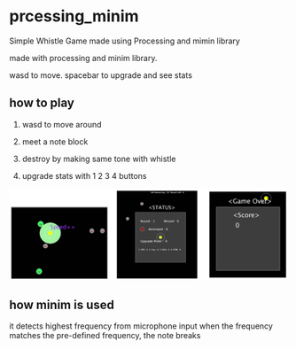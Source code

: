# prcessing_minim
Simple Whistle Game made using Processing and mimin library



made with processing and minim library. 

wasd to move.
spacebar to upgrade and see stats


## how to play
1. wasd to move around

2. meet a note block

3. destroy by making same tone with whistle

4. upgrade stats with 1 2 3 4 buttons


![playScreen](/images/playscreen.PNG)



## how minim is used 

it detects highest frequency from microphone input
when the frequency matches the pre-defined frequency, the note breaks


